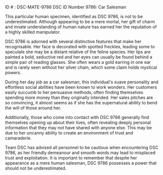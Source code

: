 ID # : DSC-MATE-9786
DSC ID Number 9786: Car Salesman 

This particular human specimen, identified as DSC 9786, is not to be underestimated. Although appearing to be a mere mortal, her gift of charm and innate understanding of human nature has earned her the reputation of a highly skilled manipulator. 

DSC 9786 is adorned with several distinctive features that make her recognisable. Her face is decorated with spotted freckles, leading some to speculate she may be a distant relative of the feline species. Her lips are painted a bold, seductive red and her eyes can usually be found behind a simple pair of reading glasses. She often wears a gold earring in one ear and is rarely seen without her silver chain, which some claim holds mystical powers.

During her day job as a car salesman, this individual's suave personality and effortless social abilities have been known to work wonders. Her customers easily succumb to her persuasive methods, often finding themselves spending more money than they originally intended. Her sales pitches are so convincing, it almost seems as if she has the supernatural ability to bend the will of those around her.

Additionally, those who come into contact with DSC 9786 generally find themselves opening up about their lives, often revealing deeply personal information that they may not have shared with anyone else. This may be due to her uncanny ability to create an environment of trust and camaraderie. 

Team DSC has advised all personnel to be cautious when encountering DSC 9786, as her friendly demeanour and smooth words may lead to misplaced trust and exploitation. It is important to remember that despite her appearance as a mere human salesman, DSC 9786 possesses a power that should not be underestimated.
